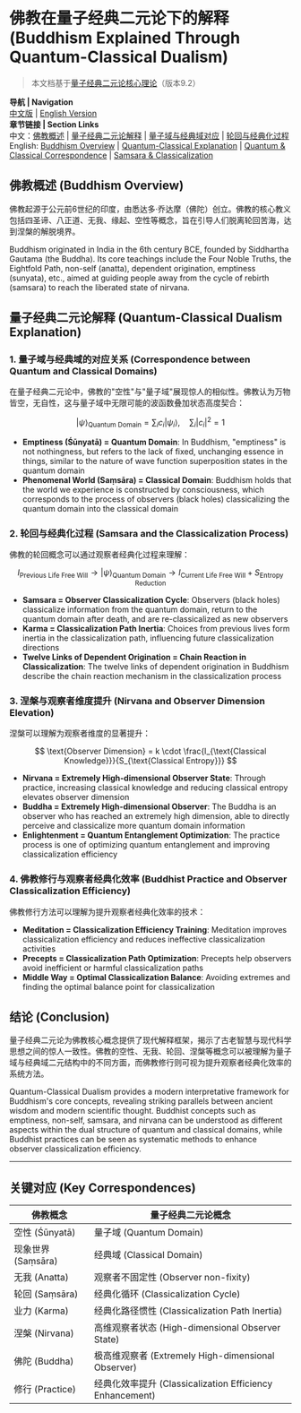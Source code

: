 # 佛教在量子经典二元论下的解释 (Buddhism Explained Through Quantum-Classical Dualism)

> 本文档基于[量子经典二元论核心理论](../core.md)（版本9.2）

**导航 | Navigation**  
[中文版](#佛教概述-buddhism-overview) | [English Version](#佛教概述-buddhism-overview)  
**章节链接 | Section Links**  
中文：[佛教概述](#佛教概述-buddhism-overview) | [量子经典二元论解释](#量子经典二元论解释-quantum-classical-dualism-explanation) | [量子域与经典域对应](#1-量子域与经典域的对应关系-correspondence-between-quantum-and-classical-domains) | [轮回与经典化过程](#2-轮回与经典化过程-samsara-and-the-classicalization-process)  
English: [Buddhism Overview](#佛教概述-buddhism-overview) | [Quantum-Classical Explanation](#量子经典二元论解释-quantum-classical-dualism-explanation) | [Quantum & Classical Correspondence](#1-量子域与经典域的对应关系-correspondence-between-quantum-and-classical-domains) | [Samsara & Classicalization](#2-轮回与经典化过程-samsara-and-the-classicalization-process)

## 佛教概述 (Buddhism Overview)

佛教起源于公元前6世纪的印度，由悉达多·乔达摩（佛陀）创立。佛教的核心教义包括四圣谛、八正道、无我、缘起、空性等概念，旨在引导人们脱离轮回苦海，达到涅槃的解脱境界。

Buddhism originated in India in the 6th century BCE, founded by Siddhartha Gautama (the Buddha). Its core teachings include the Four Noble Truths, the Eightfold Path, non-self (anatta), dependent origination, emptiness (sunyata), etc., aimed at guiding people away from the cycle of rebirth (samsara) to reach the liberated state of nirvana.

## 量子经典二元论解释 (Quantum-Classical Dualism Explanation)

### 1. 量子域与经典域的对应关系 (Correspondence between Quantum and Classical Domains)

在量子经典二元论中，佛教的"空性"与"量子域"展现惊人的相似性。佛教认为万物皆空，无自性，这与量子域中无限可能的波函数叠加状态高度契合：

$$
|\psi\rangle_{\text{Quantum Domain}} = \sum_i c_i|\psi_i\rangle,\quad \sum_i |c_i|^2=1
$$

- **Emptiness (Śūnyatā) = Quantum Domain**: In Buddhism, "emptiness" is not nothingness, but refers to the lack of fixed, unchanging essence in things, similar to the nature of wave function superposition states in the quantum domain
- **Phenomenal World (Saṃsāra) = Classical Domain**: Buddhism holds that the world we experience is constructed by consciousness, which corresponds to the process of observers (black holes) classicalizing the quantum domain into the classical domain

### 2. 轮回与经典化过程 (Samsara and the Classicalization Process)

佛教的轮回概念可以通过观察者经典化过程来理解：

$$
I_{\text{Previous Life Free Will}}\rightarrow|\psi\rangle_{\text{Quantum Domain}}\rightarrow I_{\text{Current Life Free Will}}+S_{\text{Entropy Reduction}}
$$

- **Samsara = Observer Classicalization Cycle**: Observers (black holes) classicalize information from the quantum domain, return to the quantum domain after death, and are re-classicalized as new observers
- **Karma = Classicalization Path Inertia**: Choices from previous lives form inertia in the classicalization path, influencing future classicalization directions
- **Twelve Links of Dependent Origination = Chain Reaction in Classicalization**: The twelve links of dependent origination in Buddhism describe the chain reaction mechanism in the classicalization process

### 3. 涅槃与观察者维度提升 (Nirvana and Observer Dimension Elevation)

涅槃可以理解为观察者维度的显著提升：

$$
\text{Observer Dimension} = k \cdot \frac{I_{\text{Classical Knowledge}}}{S_{\text{Classical Entropy}}}
$$

- **Nirvana = Extremely High-dimensional Observer State**: Through practice, increasing classical knowledge and reducing classical entropy elevates observer dimension
- **Buddha = Extremely High-dimensional Observer**: The Buddha is an observer who has reached an extremely high dimension, able to directly perceive and classicalize more quantum domain information
- **Enlightenment = Quantum Entanglement Optimization**: The practice process is one of optimizing quantum entanglement and improving classicalization efficiency

### 4. 佛教修行与观察者经典化效率 (Buddhist Practice and Observer Classicalization Efficiency)

佛教修行方法可以理解为提升观察者经典化效率的技术：

- **Meditation = Classicalization Efficiency Training**: Meditation improves classicalization efficiency and reduces ineffective classicalization activities
- **Precepts = Classicalization Path Optimization**: Precepts help observers avoid inefficient or harmful classicalization paths
- **Middle Way = Optimal Classicalization Balance**: Avoiding extremes and finding the optimal balance point for classicalization

## 结论 (Conclusion)

量子经典二元论为佛教核心概念提供了现代解释框架，揭示了古老智慧与现代科学思想之间的惊人一致性。佛教的空性、无我、轮回、涅槃等概念可以被理解为量子域与经典域二元结构中的不同方面，而佛教修行则可视为提升观察者经典化效率的系统方法。

Quantum-Classical Dualism provides a modern interpretative framework for Buddhism's core concepts, revealing striking parallels between ancient wisdom and modern scientific thought. Buddhist concepts such as emptiness, non-self, samsara, and nirvana can be understood as different aspects within the dual structure of quantum and classical domains, while Buddhist practices can be seen as systematic methods to enhance observer classicalization efficiency.

---

## 关键对应 (Key Correspondences)

| 佛教概念 | 量子经典二元论概念 |
|---------|-------------------|
| 空性 (Śūnyatā) | 量子域 (Quantum Domain) |
| 现象世界 (Saṃsāra) | 经典域 (Classical Domain) |
| 无我 (Anatta) | 观察者不固定性 (Observer non-fixity) |
| 轮回 (Saṃsāra) | 经典化循环 (Classicalization Cycle) |
| 业力 (Karma) | 经典化路径惯性 (Classicalization Path Inertia) |
| 涅槃 (Nirvana) | 高维观察者状态 (High-dimensional Observer State) |
| 佛陀 (Buddha) | 极高维观察者 (Extremely High-dimensional Observer) |
| 修行 (Practice) | 经典化效率提升 (Classicalization Efficiency Enhancement) | 